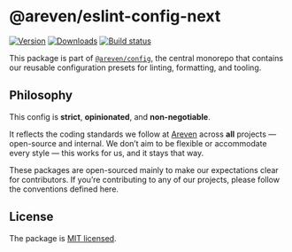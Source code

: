 # @areven/eslint-config-next
[![Version](https://img.shields.io/npm/v/@areven/eslint-config-next?style=flat&colorA=a76733&colorB=3c3c43)](https://www.npmjs.com/package/@areven/eslint-config-next)
[![Downloads](https://img.shields.io/npm/dt/@areven/eslint-config-next.svg?style=flat&colorA=a76733&colorB=3c3c43)](https://www.npmjs.com/package/@areven/eslint-config-next)
[![Build status](https://img.shields.io/github/actions/workflow/status/areven/config/code-validation.yml?branch=main&style=flat&colorA=a76733&colorB=3c3c43)](https://github.com/areven/config/actions/workflows/code-validation.yml)

This package is part of [`@areven/config`](https://github.com/areven/config), the central monorepo that contains our reusable configuration presets for linting, formatting, and tooling.


## Philosophy

This config is **strict**, **opinionated**, and **non-negotiable**.

It reflects the coding standards we follow at [Areven](https://areven.com) across **all** projects — open-source and internal. We don’t aim to be flexible or accommodate every style — this works for us, and it stays that way.

These packages are open-sourced mainly to make our expectations clear for contributors. If you’re contributing to any of our projects, please follow the conventions defined here.


## License

The package is [MIT licensed](https://github.com/areven/config/blob/main/license.md).
